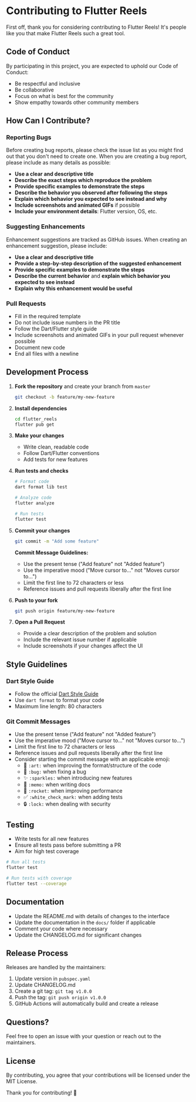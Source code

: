 # Contributing to Flutter Reels

First off, thank you for considering contributing to Flutter Reels! It's people like you that make Flutter Reels such a great tool.

## Code of Conduct

By participating in this project, you are expected to uphold our Code of Conduct:
- Be respectful and inclusive
- Be collaborative
- Focus on what is best for the community
- Show empathy towards other community members

## How Can I Contribute?

### Reporting Bugs

Before creating bug reports, please check the issue list as you might find out that you don't need to create one. When you are creating a bug report, please include as many details as possible:

- **Use a clear and descriptive title**
- **Describe the exact steps which reproduce the problem**
- **Provide specific examples to demonstrate the steps**
- **Describe the behavior you observed after following the steps**
- **Explain which behavior you expected to see instead and why**
- **Include screenshots and animated GIFs** if possible
- **Include your environment details**: Flutter version, OS, etc.

### Suggesting Enhancements

Enhancement suggestions are tracked as GitHub issues. When creating an enhancement suggestion, please include:

- **Use a clear and descriptive title**
- **Provide a step-by-step description of the suggested enhancement**
- **Provide specific examples to demonstrate the steps**
- **Describe the current behavior** and **explain which behavior you expected to see instead**
- **Explain why this enhancement would be useful**

### Pull Requests

- Fill in the required template
- Do not include issue numbers in the PR title
- Follow the Dart/Flutter style guide
- Include screenshots and animated GIFs in your pull request whenever possible
- Document new code
- End all files with a newline

## Development Process

1. **Fork the repository** and create your branch from `master`

   ```bash
   git checkout -b feature/my-new-feature
   ```

2. **Install dependencies**

   ```bash
   cd flutter_reels
   flutter pub get
   ```

3. **Make your changes**
   - Write clean, readable code
   - Follow Dart/Flutter conventions
   - Add tests for new features

4. **Run tests and checks**

   ```bash
   # Format code
   dart format lib test
   
   # Analyze code
   flutter analyze
   
   # Run tests
   flutter test
   ```

5. **Commit your changes**

   ```bash
   git commit -m "Add some feature"
   ```

   **Commit Message Guidelines:**
   - Use the present tense ("Add feature" not "Added feature")
   - Use the imperative mood ("Move cursor to..." not "Moves cursor to...")
   - Limit the first line to 72 characters or less
   - Reference issues and pull requests liberally after the first line

6. **Push to your fork**

   ```bash
   git push origin feature/my-new-feature
   ```

7. **Open a Pull Request**
   - Provide a clear description of the problem and solution
   - Include the relevant issue number if applicable
   - Include screenshots if your changes affect the UI

## Style Guidelines

### Dart Style Guide

- Follow the official [Dart Style Guide](https://dart.dev/guides/language/effective-dart/style)
- Use `dart format` to format your code
- Maximum line length: 80 characters

### Git Commit Messages

- Use the present tense ("Add feature" not "Added feature")
- Use the imperative mood ("Move cursor to..." not "Moves cursor to...")
- Limit the first line to 72 characters or less
- Reference issues and pull requests liberally after the first line
- Consider starting the commit message with an applicable emoji:
  - 🎨 `:art:` when improving the format/structure of the code
  - 🐛 `:bug:` when fixing a bug
  - ✨ `:sparkles:` when introducing new features
  - 📝 `:memo:` when writing docs
  - 🚀 `:rocket:` when improving performance
  - ✅ `:white_check_mark:` when adding tests
  - 🔒 `:lock:` when dealing with security

## Testing

- Write tests for all new features
- Ensure all tests pass before submitting a PR
- Aim for high test coverage

```bash
# Run all tests
flutter test

# Run tests with coverage
flutter test --coverage
```

## Documentation

- Update the README.md with details of changes to the interface
- Update the documentation in the `docs/` folder if applicable
- Comment your code where necessary
- Update the CHANGELOG.md for significant changes

## Release Process

Releases are handled by the maintainers:

1. Update version in `pubspec.yaml`
2. Update CHANGELOG.md
3. Create a git tag: `git tag v1.0.0`
4. Push the tag: `git push origin v1.0.0`
5. GitHub Actions will automatically build and create a release

## Questions?

Feel free to open an issue with your question or reach out to the maintainers.

## License

By contributing, you agree that your contributions will be licensed under the MIT License.

Thank you for contributing! 🎉
